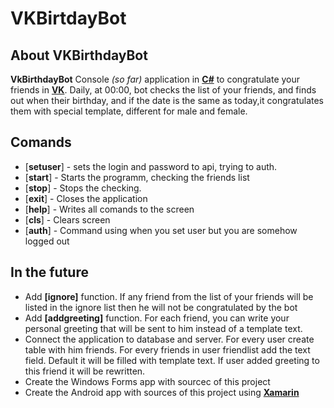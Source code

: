 # VKBirtdayBot
## About VKBirthdayBot
**VkBirthdayBot** Console *(so far)* application in **[C#](https://github.com/trending/c%23)** to congratulate your friends in **[VK](https://vk.com)**. Daily, at 00:00, bot checks the list of your friends, and finds out when their birthday, and if the date is the same as today,it congratulates them with special template, different for male and female.
## Comands
- [**setuser**] - sets the login and password to api, trying to auth.
- [**start**] - Starts the programm, checking the friends list
- [**stop**] - Stops the checking.
- [**exit**] - Closes the application
- [**help**] - Writes all comands to the screen
- [**cls**] - Clears screen
- [**auth**] - Command using when you set user but you are somehow logged out

## In the future
- Add **[ignore]** function. If any friend from the list of your friends will be listed in the ignore list then he will not be congratulated by the bot
- Add **[addgreeting]** function. For each friend, you can write your personal greeting that will be sent to him instead of a template text.
- Connect the application to database and server. For every user create table with him friends. For every friends in user friendlist add the text field. Default it will be filled with template text. If user added greeting to this friend it will be rewritten.
- Create the Windows Forms app with sourcec of this project 
- Create the Android app with sources of this project using **[Xamarin](https://en.wikipedia.org/wiki/Xamarin)**